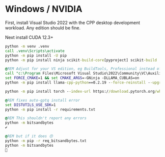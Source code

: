 # Windows / NVIDIA

First, install Visual Studio 2022 with the CPP desktop development workload.
Any edition should be fine.

Next install CUDA 12.3+

```bat
python -m venv .venv
call .venv\Scripts\activate
python -m pip install -U pip
python -m pip install ninja scikit-build-core[pyproject] scikit-build

@REM Adjust for your VS edition, eg BuildTools, Professional instead of Community
call "c:\Program Files\Microsoft Visual Studio\2022\Community\VC\Auxiliary\Build\vcvars64.bat"
set FORCE_CMAKE=1 && set CMAKE_ARGS=-GNinja -DLLAMA_CUBLAS=on
python -m pip install llama-cpp-python==0.2.19 --force-reinstall --upgrade --no-cache-dir --no-build-isolation -v

python -m pip install torch --index-url https://download.pytorch.org/whl/cu121 --force-reinstall

@REM fixes auto-gptq install error
set DISTUTILS_USE_SDK=1
python -m pip install -r requirements.txt

@REM This shouldn't report any errors
python -m bitsandbytes
✔

@REM but if it does 😠
python -m pip -r req_bitsandbytes.txt
python -m bitsandbytes 
🙏
```
